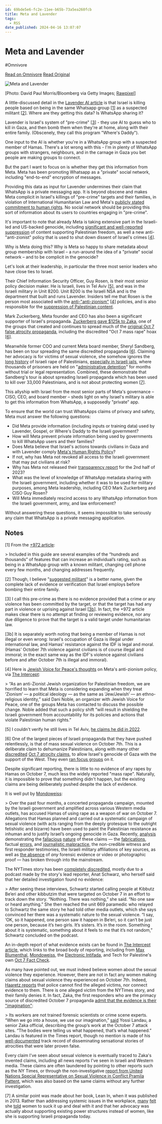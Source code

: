 ```yaml
---
id: 69bde5e6-fc2e-11ee-b65b-73a5ea260fcb
title: Meta and Lavender
tags:
  - RSS
date_published: 2024-04-16 13:07:07
---
```


# Meta and Lavender
#Omnivore

[Read on Omnivore](https://omnivore.app/me/meta-and-lavender-18ee88f1bf6)
[Read Original](https://blog.paulbiggar.com/meta-and-lavender/)



![Meta and Lavender](https:&#x2F;&#x2F;proxy-prod.omnivore-image-cache.app&#x2F;0x0,sh_buYFADNvJ9pljgcxlUaez0AZnfaUFlZZQWG2zrJwE&#x2F;https:&#x2F;&#x2F;blog.paulbiggar.com&#x2F;content&#x2F;images&#x2F;size&#x2F;w1200&#x2F;2024&#x2F;04&#x2F;p-1-90992706-mark-zuckerberg-donated-500-million-to-harvard-for-ai-then-a-disinformation-research-project-was-shut-down-a-whistleblower-alleges.jpg) 

\[Photo: David Paul Morris&#x2F;Bloomberg via Getty Images; [Rawpixel](https:&#x2F;&#x2F;www.rawpixel.com&#x2F;image&#x2F;12412387&#x2F;image-background-art-pattern)\]

A little-discussed detail in the [Lavender AI article](https:&#x2F;&#x2F;www.972mag.com&#x2F;lavender-ai-israeli-army-gaza&#x2F;?ref&#x3D;blog.paulbiggar.com) is that Israel is killing people based on being in the same Whatsapp group \[[1](https:&#x2F;&#x2F;blog.paulbiggar.com&#x2F;p&#x2F;8d310f12-1ee8-4f32-b42e-3431a255a62b&#x2F;#:~:text&#x3D;Notes-,%5B1%5D,-From%20the%20%2B972)\] as a suspected militant \[[2](https:&#x2F;&#x2F;blog.paulbiggar.com&#x2F;p&#x2F;8d310f12-1ee8-4f32-b42e-3431a255a62b&#x2F;#:~:text&#x3D;changing%20addresses%20frequently.-,%5B2%5D,-Though%2C%20I%20believe)\]. Where are they getting this data? Is WhatsApp sharing it?

Lavender is Israel&#39;s system of &quot;pre-crime&quot; \[[3](https:&#x2F;&#x2F;blog.paulbiggar.com&#x2F;p&#x2F;8d310f12-1ee8-4f32-b42e-3431a255a62b&#x2F;#:~:text&#x3D;their%20entire%20family.-,%5B3%5D,-I%20call%20this)\] - they use AI to guess who to kill in Gaza, and then bomb them when they&#39;re at home, along with their entire family. (Obscenely, they call this program &quot;Where&#39;s Daddy&quot;).

One input to the AI is whether you&#39;re in a WhatsApp group with a suspected member of Hamas. There&#39;s a lot wrong with this - I&#39;m in plenty of WhatsApp groups with strangers, neighbours, and in the carnage in Gaza you bet people are making groups to connect.

But the part I want to focus on is whether they get this information from Meta. Meta has been promoting Whatsapp as a &quot;private&quot; social network, including &quot;end-to-end&quot; encryption of messages.

Providing this data as input for Lavender undermines their claim that WhatsApp is a private messaging app. It is beyond obscene and makes Meta complicit in Israel&#39;s killings of &quot;pre-crime&quot; targets and their families, in violation of International Humanitarian Law and Meta&#39;s [publicly stated commitment to human rights](https:&#x2F;&#x2F;about.fb.com&#x2F;wp-content&#x2F;uploads&#x2F;2021&#x2F;03&#x2F;Facebooks-Corporate-Human-Rights-Policy.pdf?ref&#x3D;blog.paulbiggar.com). No social network should be providing this sort of information about its users to countries engaging in &quot;pre-crime&quot;.

It&#39;s important to note that already Meta is taking extensive part in the Israeli-led and US-backed genocide, including [significant and well-reported suppression](https:&#x2F;&#x2F;7amleh.org&#x2F;2023&#x2F;11&#x2F;07&#x2F;palestinian-digital-rights-coalition-calls-on-meta-to-stop-dehumanizing-palestinians-and-silencing-their-voices?ref&#x3D;blog.paulbiggar.com) of content supporting Palestinian freedom, as well a new anti-&quot;anti-zionist&quot; policy that is used to shut down dissent of Israel&#39;s crimes \[[4](https:&#x2F;&#x2F;blog.paulbiggar.com&#x2F;p&#x2F;8d310f12-1ee8-4f32-b42e-3431a255a62b&#x2F;#:~:text&#x3D;illegal%20and%20immoral%29.-,%5B4%5D,-Here%20is%20Jewish)\].

Why is Meta doing this? Why is Meta so happy to share metadata about group membership with Israel – a run-around the idea of a &quot;private&quot; social network – and to be complicit in the genocide?

Let&#39;s look at their leadership, in particular the three most senior leaders who have close ties to Israel.

Their Chief Information Security Officer, Guy Rosen, is their most senior policy decision maker. He is Israeli, lives in Tel Aviv \[[5](https:&#x2F;&#x2F;blog.paulbiggar.com&#x2F;p&#x2F;8d310f12-1ee8-4f32-b42e-3431a255a62b&#x2F;#:~:text&#x3D;Palestinian%20human%20rights.%E2%80%9D-,%5B5%5D,-I%20couldn%27t%20verify)\], and was in the Israeli military in Unit 8200\. Unit 8200 is the Israeli NSA and is the department that built and runs Lavender. Insiders tell me that Rosen is the person most associated with the [anti-&quot;anti-zionism&quot;](https:&#x2F;&#x2F;theintercept.com&#x2F;2024&#x2F;02&#x2F;08&#x2F;facebook-instagram-censor-zionist-israel&#x2F;?ref&#x3D;blog.paulbiggar.com) \[[4](https:&#x2F;&#x2F;blog.paulbiggar.com&#x2F;p&#x2F;8d310f12-1ee8-4f32-b42e-3431a255a62b&#x2F;#:~:text&#x3D;illegal%20and%20immoral%29.-,%5B4%5D,-Here%20is%20Jewish)\] policies, and is also responsible for the [suppression of Palestinian content](https:&#x2F;&#x2F;www.ft.com&#x2F;content&#x2F;4916762d-db34-40e7-81d9-765576948868?ref&#x3D;blog.paulbiggar.com).

Mark Zuckerberg, Meta founder and CEO has also been a significant supporter of Israel&#39;s propaganda. [Zuckerberg gave $125k to Zaka](https:&#x2F;&#x2F;finance.walla.co.il&#x2F;item&#x2F;3634973?ref&#x3D;blog.paulbiggar.com), one of the groups that created and continues to spread much of the [original Oct 7 false atrocity propaganda](https:&#x2F;&#x2F;theintercept.com&#x2F;2024&#x2F;02&#x2F;27&#x2F;zaka-october-7-israel-hamas-new-york-times&#x2F;?ref&#x3D;blog.paulbiggar.com), including the discredited &quot;Oct 7 mass rape&quot; hoax \[[6](https:&#x2F;&#x2F;blog.paulbiggar.com&#x2F;p&#x2F;8d310f12-1ee8-4f32-b42e-3431a255a62b&#x2F;#:~:text&#x3D;in%202022.-,%5B6%5D,-One%20of%20the)\].

Meanwhile former COO and current Meta board member, Sheryl Sandberg, has been on tour spreading the same discredited propaganda \[[6](https:&#x2F;&#x2F;blog.paulbiggar.com&#x2F;p&#x2F;8d310f12-1ee8-4f32-b42e-3431a255a62b&#x2F;#:~:text&#x3D;in%202022.-,%5B6%5D,-One%20of%20the)\]. Claiming her advocacy is for victims of sexual violence, she somehow ignores the [long history](https:&#x2F;&#x2F;www.haaretz.com&#x2F;israel-news&#x2F;2021-10-20&#x2F;ty-article&#x2F;.highlight&#x2F;israel-secretly-convicted-officer-of-raping-palestinian-woman-in-2016&#x2F;0000017f-e57f-df2c-a1ff-ff7fd3690000?ref&#x3D;blog.paulbiggar.com) of Israeli rape of Palestinians, [especially in Israeli jails](https:&#x2F;&#x2F;www.theguardian.com&#x2F;world&#x2F;2024&#x2F;feb&#x2F;22&#x2F;claims-of-israeli-sexual-assault-of-palestinian-women-are-credible-un-panel-says?ref&#x3D;blog.paulbiggar.com), where thousands of prisoners are held on &quot;[administrative detention](https:&#x2F;&#x2F;www.btselem.org&#x2F;administrative%5Fdetention?ref&#x3D;blog.paulbiggar.com)&quot; for months without trial or legal representation. Combined, these demonstrate that Sandberg&#39;s tour is about spreading Israeli propaganda which has been used to kill over 33,000 Palestinians, and is not about protecting women \[[7](https:&#x2F;&#x2F;blog.paulbiggar.com&#x2F;meta-and-lavender&#x2F;#:~:text&#x3D;any%20further%20investigation.-,%5B7%5D,-A%20similar%20point)\].

This allyship with Israel from the most senior parts of Meta&#39;s governance – CISO, CEO, and board member – sheds light on why Israel&#39;s military is able to get this information from WhatsApp, a supposedly &quot;private&quot; app.

To ensure that the world can trust WhatsApps claims of privacy and safety, Meta must answer the following questions:

* Did Meta provide information (including inputs or training data) used by Lavender, Gospel, or Where&#39;s Daddy to the Israeli government?
* How will Meta prevent private information being used by governments to kill WhatsApp users and their families?
* Does Meta believe that Israel&#39;s actions towards civilians in Gaza and with Lavender comply [Meta&#39;s Human Rights Policy](https:&#x2F;&#x2F;about.fb.com&#x2F;wp-content&#x2F;uploads&#x2F;2021&#x2F;03&#x2F;Facebooks-Corporate-Human-Rights-Policy.pdf?ref&#x3D;blog.paulbiggar.com)?
* If not, why has Meta not revoked all access to the Israeli government that may put civilians at risk?
* Why has Meta not released their [transparency report](https:&#x2F;&#x2F;transparency.fb.com&#x2F;reports&#x2F;government-data-requests&#x2F;country&#x2F;IL&#x2F;?ref&#x3D;blog.paulbiggar.com) for the 2nd half of 2023?
* What was the level of knowledge of WhatsApp metadata sharing with the Israeli government, including whether it was to be used for military purposes, among Meta leadership, including CEO Mark Zuckerberg and CISO Guy Rosen?
* Will Meta immediately rescind access to any WhatsApp information from the Israeli government, army, and law enforcement?

Without answering these questions, it seems impossible to take seriously any claim that WhatsApp is a private messaging application.

## Notes

\[1\] From the [+972 article](https:&#x2F;&#x2F;www.972mag.com&#x2F;lavender-ai-israeli-army-gaza&#x2F;?ref&#x3D;blog.paulbiggar.com):

&gt; Included in this guide are several examples of the “hundreds and thousands” of features that can increase an individual’s rating, such as being in a WhatsApp group with a known militant, changing cell phone every few months, and changing addresses frequently. 

\[2\] Though, I believe &quot;[suggested militant](https:&#x2F;&#x2F;twitter.com&#x2F;paulbiggar&#x2F;status&#x2F;1779930468751720584?ref&#x3D;blog.paulbiggar.com)&quot; is a better name, given the complete lack of evidence or verification that Israel employs before bombing their entire family.

\[3\] I call this pre-crime as there is no evidence provided that a crime or any violence has been committed by the target, or that the target has had any part in violence or uprising against Israel \[[3b](https:&#x2F;&#x2F;blog.paulbiggar.com&#x2F;p&#x2F;8d310f12-1ee8-4f32-b42e-3431a255a62b&#x2F;#:~:text&#x3D;under%20humanitarian%20law.-,%5B3b%5D,-It%20is%20separately)\]. In fact, the +972 article makes clear there is no attempt at finding or reviewing evidence, nor any due diligence to prove that the target is a valid target under humanitarian law.

\[3b\] It is separately worth noting that being a member of Hamas is not illegal or even wrong: Israel&#39;s occupation of Gaza is illegal under international law, and Hamas&#39; resistance against the IDF is legal and moral. (Hamas&#39; October 7th violence against civilians is of course illegal and immoral; in the exact same way as the IDF&#39;s violence against civilians before and after October 7th is illegal and immoral).

\[4\] Here is [Jewish Voice for Peace&#39;s thoughts](https:&#x2F;&#x2F;www.jewishvoiceforpeace.org&#x2F;?ref&#x3D;blog.paulbiggar.com) on Meta&#39;s anti-zionism policy, via [The Intercept](https:&#x2F;&#x2F;theintercept.com&#x2F;2024&#x2F;02&#x2F;08&#x2F;facebook-instagram-censor-zionist-israel&#x2F;?ref&#x3D;blog.paulbiggar.com):

&gt; “As an anti-Zionist Jewish organization for Palestinian freedom, we are horrified to learn that Meta is considering expanding when they treat ‘Zionism’ — a political ideology — as the same as ‘Jew&#x2F;Jewish’ — an ethno-religious identity,” said Dani Noble, an organizer with Jewish Voice for Peace, one of the groups Meta has contacted to discuss the possible change. Noble added that such a policy shift “will result in shielding the Israeli government from accountability for its policies and actions that violate Palestinian human rights.”

\[5\] I couldn&#39;t verify he still lives in Tel Aviv, [he claims he did in 2022](https:&#x2F;&#x2F;www.jta.org&#x2F;2022&#x2F;04&#x2F;18&#x2F;israel&#x2F;some-jewish-tech-workers-wont-ever-return-to-the-office-instead-theyve-moved-to-israel?ref&#x3D;blog.paulbiggar.com).

\[6\] One of the largest pieces of Israeli propaganda that they have pushed relentlessly, is that of mass sexual violence on October 7th. This is a deliberate claim to dehumanize Palestinians, along with many other [discredited](https:&#x2F;&#x2F;oct7factcheck.com&#x2F;?ref&#x3D;blog.paulbiggar.com) [Oct 7 atrocity claims](https:&#x2F;&#x2F;theintercept.com&#x2F;2024&#x2F;02&#x2F;27&#x2F;zaka-october-7-israel-hamas-new-york-times&#x2F;?ref&#x3D;blog.paulbiggar.com), to allow Israel&#39;s genocide of Gaza with the support of the West. They even [ran focus groups](https:&#x2F;&#x2F;thegrayzone.com&#x2F;2024&#x2F;03&#x2F;06&#x2F;leaked-israel-lobby-officials-war-gaza-mass-rape&#x2F;?ref&#x3D;blog.paulbiggar.com) on it.

Despite significant reporting, there is little to no evidence of any rapes by Hamas on October 7, much less the widely reported &quot;mass rape&quot;. Naturally, it is impossible to prove that something didn&#39;t happen, but the existing claims are being deliberately pushed despite the lack of evidence.

It is well put by [Mondoweiss](https:&#x2F;&#x2F;mondoweiss.net&#x2F;2024&#x2F;03&#x2F;heres-what-pramila-pattens-un-report-on-oct-7-sexual-violence-actually-said&#x2F;?ref&#x3D;blog.paulbiggar.com):

&gt; Over the past four months, a concerted propaganda campaign, mounted by the Israeli government and amplified across various Western media outlets, has accused Hamas of using rape as a weapon of war on October 7\. Allegations that Hamas planned and carried out a systematic campaign of sexual violence (with acts ranging from the deeply grotesque to the outright fetishistic and bizarre) have been used to paint the Palestinian resistance as inhuman and to justify Israel’s ongoing genocide in Gaza. Recently, [analysis](https:&#x2F;&#x2F;sites.google.com&#x2F;view&#x2F;nycrimes&#x2F;decolonial-feminist-edition-no-4?ref&#x3D;blog.paulbiggar.com) demonstrating the [fallacious](https:&#x2F;&#x2F;www.yesmagazine.org&#x2F;social-justice&#x2F;2024&#x2F;03&#x2F;05&#x2F;israel-hamas-oct7-report-gaza?ref&#x3D;blog.paulbiggar.com) [nature](https:&#x2F;&#x2F;www.oct7factcheck.com&#x2F;sexual-violence?ref&#x3D;blog.paulbiggar.com) of these claims — the [fabrications](https:&#x2F;&#x2F;electronicintifada.net&#x2F;tags&#x2F;mass-rape-accusation?ref&#x3D;blog.paulbiggar.com), factual [errors](https:&#x2F;&#x2F;mondoweiss.net&#x2F;2023&#x2F;12&#x2F;cnn-report-claiming-sexual-violence-on-october-7-relied-on-non-credible-witnesses-some-with-undisclosed-ties-to-israeli-govt&#x2F;?ref&#x3D;blog.paulbiggar.com), and [journalistic malpractice](https:&#x2F;&#x2F;theintercept.com&#x2F;2024&#x2F;02&#x2F;28&#x2F;new-york-times-anat-schwartz-october-7&#x2F;?ref&#x3D;blog.paulbiggar.com), the non-credible witness and first responder testimonies, the Israeli military affiliations of key sources, as well as [the absence](https:&#x2F;&#x2F;mondoweiss.net&#x2F;2024&#x2F;01&#x2F;family-of-key-case-in-new-york-times-october-7-sexual-violence-report-renounces-story-says-reporters-manipulated-them&#x2F;?ref&#x3D;blog.paulbiggar.com) of _any_ forensic evidence or video or photographic proof — has broken through into the mainstream. 

The NYTimes story has been [completely discredited](https:&#x2F;&#x2F;theintercept.com&#x2F;2024&#x2F;02&#x2F;28&#x2F;new-york-times-anat-schwartz-october-7&#x2F;?ref&#x3D;blog.paulbiggar.com), mostly due to a podcast made by the story&#39;s lead reporter, Anat Schwarz, who herself said that her detailed investigation found no evidence:

&gt; After seeing these interviews, Schwartz started calling people at Kibbutz Be’eri and other kibbutzim that were targeted on October 7 in an effort to track down the story. “Nothing. There was nothing,” she said. “No one saw or heard anything.” She then reached the unit 669 paramedic who relayed to Schwartz the same story he had told other media outlets, which she says convinced her there was a systematic nature to the sexual violence. “I say, ‘OK, so it happened, one person saw it happen in Be’eri, so it can’t be just one person, because it’s two girls. It’s sisters. It’s in the room. Something about it is systematic, something about it feels to me that it’s not random,” Schwartz concluded on the podcast.

An in-depth report of what evidence exists can be found in [The Intercept article](https:&#x2F;&#x2F;theintercept.com&#x2F;2024&#x2F;02&#x2F;28&#x2F;new-york-times-anat-schwartz-october-7&#x2F;?ref&#x3D;blog.paulbiggar.com), which links to the broad body of reporting, including from [Max Blumenthal](https:&#x2F;&#x2F;twitter.com&#x2F;maxblumenthal&#x2F;status&#x2F;1745696908675260572?s&#x3D;46&amp;t&#x3D;aXm3wqTaWnffzNipP5hu2w&amp;ref&#x3D;blog.paulbiggar.com), [Mondoweiss](https:&#x2F;&#x2F;mondoweiss.net&#x2F;2023&#x2F;12&#x2F;zaka-is-not-a-trustworthy-source-for-allegations-of-sexual-violence-on-october-7&#x2F;?ref&#x3D;blog.paulbiggar.com), the [Electronic Intifada](https:&#x2F;&#x2F;electronicintifada.net&#x2F;blogs&#x2F;ali-abunimah&#x2F;watch-ny-times-investigation-mass-rape-hamas-falls-apart?ref&#x3D;blog.paulbiggar.com), and Tech for Palestine&#39;s own [Oct 7 Fact Check](https:&#x2F;&#x2F;oct7factcheck.com&#x2F;?ref&#x3D;blog.paulbiggar.com).

As many have pointed out, we must indeed believe women about the sexual violence they experience. However, there are not in fact any women making claims about sexual violence they experienced on October 7th. Indeed, [Haaretz reports](https:&#x2F;&#x2F;www.haaretz.co.il&#x2F;news&#x2F;law&#x2F;2024-01-04&#x2F;ty-article&#x2F;.premium&#x2F;0000018c-d3e4-ddba-abad-d3e502980000?ref&#x3D;blog.paulbiggar.com) that police cannot find the alleged victims, nor connect evidence to them. There is one alleged victim from the NYTimes story, and their family denies it. In fact, Zaka, the first responders who are the primacy source of discredited October 7 propaganda [admit that the evidence is their &quot;imagination&quot;](https:&#x2F;&#x2F;theintercept.com&#x2F;2024&#x2F;02&#x2F;28&#x2F;new-york-times-anat-schwartz-october-7&#x2F;?ref&#x3D;blog.paulbiggar.com):

&gt; Its workers are not trained forensic scientists or crime scene experts. “When we go into a house, we use our imagination,” [said](https:&#x2F;&#x2F;www.youtube.com&#x2F;watch?v&#x3D;-QTPlr4fn7I&amp;t&#x3D;497s&amp;ref&#x3D;blog.paulbiggar.com) Yossi Landau, a senior Zaka official, describing the group’s work at the October 7 attack sites. “The bodies were telling us what happened, that’s what happened.” Landau is featured in the Times report, though no mention is made of his [well-documented](https:&#x2F;&#x2F;theintercept.com&#x2F;2024&#x2F;02&#x2F;27&#x2F;zaka-october-7-israel-hamas-new-york-times&#x2F;?ref&#x3D;blog.paulbiggar.com) track record of disseminating sensational stories of atrocities that were later proven false.

Every claim I&#39;ve seen about sexual violence is eventually traced to Zaka&#39;s invented claims, including all news reports I&#39;ve seen in Israeli and Western media. These claims are often laundered by pointing to other reports such as the NY Times, or through the non-investigative [report from United Nations Special Representative on Sexual Violence in Conflict Pramila Pattent](https:&#x2F;&#x2F;mondoweiss.net&#x2F;2024&#x2F;03&#x2F;heres-what-pramila-pattens-un-report-on-oct-7-sexual-violence-actually-said&#x2F;?ref&#x3D;blog.paulbiggar.com), which was also based on the same claims without any further investigation.

\[7\] A similar point was made about her book, Lean In, when it was published in 2013\. Rather than addressing systemic issues in the workplace, [many](https:&#x2F;&#x2F;www.washingtonpost.com&#x2F;lifestyle&#x2F;style&#x2F;the-end-of-lean-in-how-sheryl-sandbergs-message-of-empowerment-fully-unraveled&#x2F;2018&#x2F;12&#x2F;19&#x2F;9561eb06-fe2e-11e8-862a-b6a6f3ce8199%5Fstory.html?ref&#x3D;blog.paulbiggar.com) [felt](https:&#x2F;&#x2F;lawliberty.org&#x2F;the-failures-of-lean-in-feminism&#x2F;?ref&#x3D;blog.paulbiggar.com) she [told](https:&#x2F;&#x2F;www.vox.com&#x2F;first-person&#x2F;2018&#x2F;12&#x2F;6&#x2F;18128838&#x2F;michelle-obama-lean-in-sheryl-sandberg?ref&#x3D;blog.paulbiggar.com) women to suck it up and deal with it and that her advocacy was actually about supporting existing power structures instead of women, like she is supporting Israeli propaganda today.
